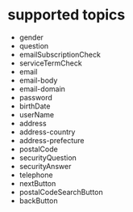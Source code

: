 # supported topics

- gender
- question
- emailSubscriptionCheck
- serviceTermCheck
- email
- email-body
- email-domain
- password
- birthDate
- userName
- address
- address-country
- address-prefecture
- postalCode
- securityQuestion
- securityAnswer
- telephone
- nextButton
- postalCodeSearchButton
- backButton
